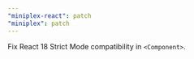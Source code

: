 ```yaml
---
"miniplex-react": patch
"miniplex": patch
---
```


Fix React 18 Strict Mode compatibility in `<Component>`.
